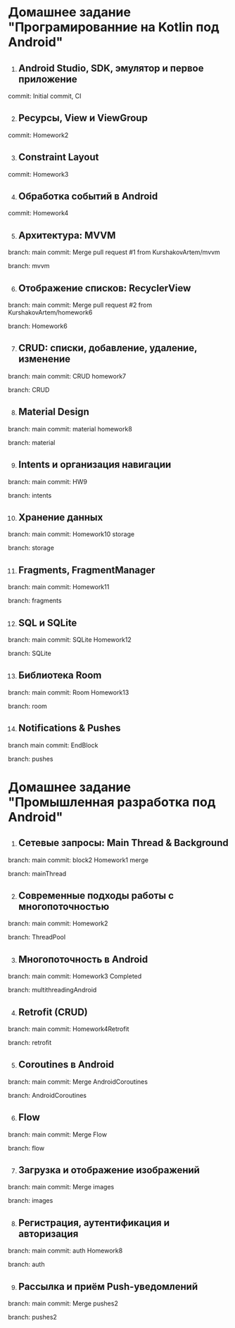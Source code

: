 # Домашнее задание "Програмированние на Kotlin под Android"

1. ## Android Studio, SDK, эмулятор и первое приложение
commit: Initial commit, CI

2. ## Ресурсы, View и ViewGroup
commit: Homework2

3. ## Constraint Layout
commit: Homework3

4. ## Обработка событий в Android
commit: Homework4

5. ## Архитектура: MVVM
branch: main commit: Merge pull request #1 from KurshakovArtem/mvvm

branch: mvvm

6. ## Отображение списков: RecyclerView
branch: main commit: Merge pull request #2 from KurshakovArtem/homework6

branch: Homework6

7. ## CRUD: списки, добавление, удаление, изменение
branch: main commit: CRUD homework7

branch: CRUD

8. ## Material Design
branch: main commit: material homework8

branch: material

9. ## Intents и организация навигации
branch: main commit: HW9

branch: intents

10. ## Хранение данных
branch: main commit: Homework10 storage

branch: storage

11. ## Fragments, FragmentManager
branch: main commit: Homework11

branch: fragments

12. ## SQL и SQLite
branch: main commit: SQLite Homework12

branch: SQLite

13. ## Библиотека Room
branch: main commit: Room Homework13

branch: room

14. ## Notifications & Pushes
branch main commit: EndBlock

branch: pushes


# Домашнее задание "Промышленная разработка под Android"

1. ## Сетевые запросы: Main Thread & Background
branch: main commit: block2 Homework1 merge

branch: mainThread

2. ## Современные подходы работы с многопоточностью
branch: main commit: Homework2

branch: ThreadPool

3. ## Многопоточность в Android
branch: main commit: Homework3 Completed

branch: multithreadingAndroid

4. ## Retrofit (CRUD)
branch: main commit: Homework4Retrofit

branch: retrofit

5. ## Coroutines в Android
branch: main commit: Merge AndroidCoroutines

branch: AndroidCoroutines

6. ## Flow
branch: main commit: Merge Flow

branch: flow

7. ## Загрузка и отображение изображений
branch: main commit: Merge images

branch: images

8. ## Регистрация, аутентификация и авторизация
branch: main commit: auth Homework8

branch: auth

9. ## Рассылка и приём Push-уведомлений
branch: main commit: Merge pushes2

branch: pushes2